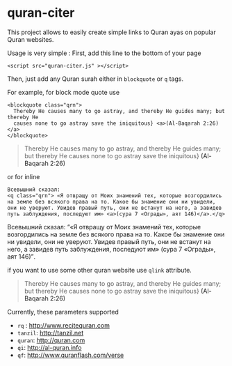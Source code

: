 # quran-citer


This project allows to easily create simple links to Quran ayas on popular Quran websites.

Usage is very simple :
First, add this line to the bottom of your page
```
<script src="quran-citer.js" ></script>
```

Then, just add any Quran surah either in `blockquote` or `q` tags.

For example, for block mode quote use
```
<blockquote class="qrn">
  Thereby He causes many to go astray, and thereby He guides many; but thereby He
  causes none to go astray save the iniquitous} <a>(Al-Baqarah 2:26)</a>
</blockquote>
```

<blockquote class="qrn">
  Thereby He causes many to go astray, and thereby He guides many; but thereby He
  causes none to go astray save the iniquitous} <a>(Al-Baqarah 2:26)</a>
</blockquote>

or for inline

```
Всевышний сказал:
<q class="qrn"> «Я отвращу от Моих знамений тех, которые возгордились на земле без всякого права на то. Какое бы знамение они ни увидели, они не уверуют. Увидев правый путь, они не встанут на него, а завидев путь заблуждения, последуют им» <a>(сура 7 «Ограды», аят 146)</a>.</q>
```
 Всевышний сказал: <q class="qrn">«Я отвращу от Моих знамений тех, которые возгордились на земле без всякого права на то. Какое бы знамение они ни увидели, они не уверуют. Увидев правый путь, они не встанут на него, а завидев путь заблуждения, последуют им» <a>(сура 7 «Ограды», аят 146)</a></q>.


if you want to use some other quran website use `qlink` attribute.


<blockquote class="qrn" qlink="tanzil">
  Thereby He causes many to go astray, and thereby He guides many; but thereby He
  causes none to go astray save the iniquitous} <a>(Al-Baqarah 2:26)</a>
</blockquote>

Currently, these parameters supported

* `rq` : http://www.recitequran.com
* `tanzil`: http://tanzil.net
* `quran`: http://quran.com
* `qi`: http://al-quran.info
* `qf`: http://www.quranflash.com/verse
